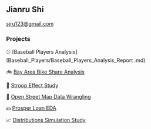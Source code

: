 ## Jianru Shi
<sjru123@gmail.com>

### Projects


:baseball:  [Baseball Players Analysis](Baseball_Players/Baseball_Players_Analysis_Report .md)


:bike:  [Bay Area Bike Share Analysis](Bay_Area_Bike/Bay_Area_Bike_Share_Analysis.md)

:pill:  [Stroop Effect Study](Stroop_Effect/stroop.md)

:round_pushpin:  [Open Street Map Data Wrangling](Open_Street_Map/OSM_Report.md)

:dollar:  [Prosper Loan EDA](Prosper_Loan_EDA/Prosper_Loan_EDA.md)


:chart_with_upwards_trend:  [Distributions Simulation Study](http://rpubs.com/jianrushi/254667)
